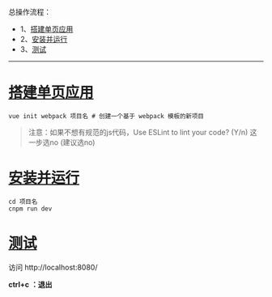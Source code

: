 总操作流程：
- 1、[搭建单页应用](#vue.js-01)
- 2、[安装并运行](#vue.js-02)
- 3、[测试](#vue.js-03)

----------

# <a name="vue.js-01" href="#" >搭建单页应用</a>
```shell
vue init webpack 项目名 # 创建一个基于 webpack 模板的新项目

```
> 注意：如果不想有规范的js代码，Use ESLint to lint your code? (Y/n) 这一步选no (建议选no)


# <a name="vue.js-02" href="#" >安装并运行</a>
```shell
cd 项目名
cnpm run dev
```
# <a name="vue.js-03" href="#" >测试</a>
访问 http://localhost:8080/

**ctrl+c ：退出**